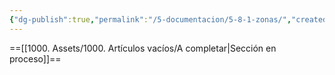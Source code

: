 ```yaml
---
{"dg-publish":true,"permalink":"/5-documentacion/5-8-1-zonas/","created":"2024-12-27T14:43:25.561-03:00","updated":"2025-01-28T19:23:13.733-03:00"}
---
```


==[[1000. Assets/1000. Artículos vacíos/A completar\|Sección en proceso]]==